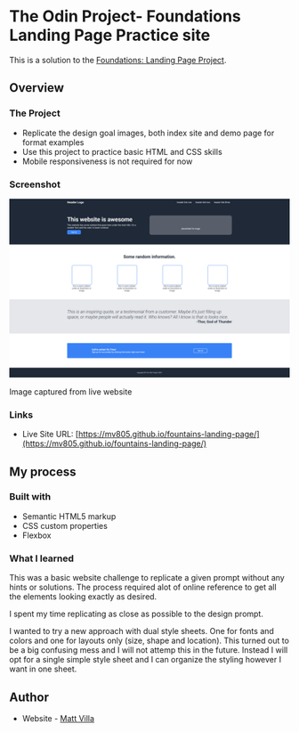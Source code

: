 # The Odin Project- Foundations Landing Page Practice site

This is a solution to the [Foundations: Landing Page Project](https://www.theodinproject.com/lessons/foundations-landing-page). 

## Overview

### The Project

- Replicate the design goal images, both index site and demo page for format examples
- Use this project to practice basic HTML and CSS skills
- Mobile responsiveness is not required for now

### Screenshot

![](./images/screencapture.png)

Image captured from live website

### Links

- Live Site URL: [https://mv805.github.io/fountains-landing-page/](https://mv805.github.io/fountains-landing-page/)

## My process

### Built with

- Semantic HTML5 markup
- CSS custom properties
- Flexbox

### What I learned

This was a basic website challenge to replicate a given prompt without any hints or solutions. The process required alot of online reference to get all the elements looking exactly as desired. 

I spent my time replicating as close as possible to the design prompt.

I wanted to try a new approach with dual style sheets. One for fonts and colors and one for layouts only (size, shape and location). This turned out to be a big confusing mess and I will not attemp this in the future. Instead I will opt for a single simple style sheet and I can organize the styling however I want in one sheet. 

## Author

- Website - [Matt Villa](https://github.com/mv805)